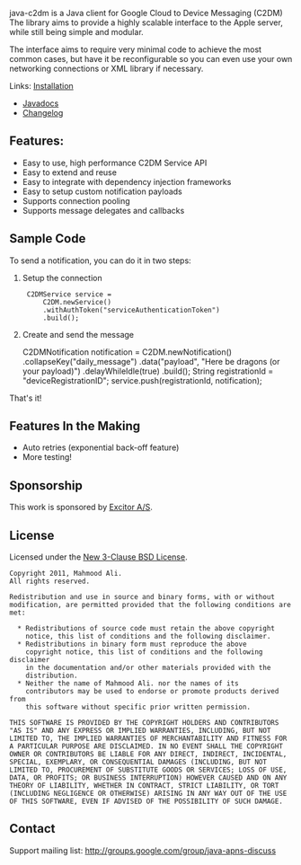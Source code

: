 java-c2dm is a Java client for Google Cloud to Device Messaging (C2DM)
The library aims to provide a highly scalable interface to the Apple
server, while still being simple and modular.

The interface aims to require very minimal code to achieve the most common
cases, but have it be reconfigurable so you can even use your own networking
connections or XML library if necessary.

Links: [Installation](http://wiki.github.com/notnoop/java-c2dm/installation)
- [Javadocs](http://notnoop.github.com/java-c2dm/apidocs/index.html)
- [Changelog](https://github.com/notnoop/java-c2dm/blob/master/CHANGELOG)

Features:
--------------
  *  Easy to use, high performance C2DM Service API
  *  Easy to extend and reuse
  *  Easy to integrate with dependency injection frameworks
  *  Easy to setup custom notification payloads
  *  Supports connection pooling
  *  Supports message delegates and callbacks


Sample Code
----------------

To send a notification, you can do it in two steps:

1. Setup the connection

        C2DMService service =
            C2DM.newService()
            .withAuthToken("serviceAuthenticationToken")
            .build();

2. Create and send the message

    C2DMNotification notification = C2DM.newNotification()
    .collapseKey("daily_message")
    .data("payload", "Here be dragons (or your payload)")
    .delayWhileIdle(true)
    .build();
    String registrationId = "deviceRegistrationID";
    service.push(registrationId, notification);

That's it!

Features In the Making
---------------------------
  * Auto retries (exponential back-off feature)
  * More testing!

Sponsorship
---------------

This work is sponsored by [Excitor A/S](http://www.excitor.com/).

License
----------------

Licensed under the [New 3-Clause BSD License](http://www.opensource.org/licenses/BSD-3-Clause).

    Copyright 2011, Mahmood Ali.
    All rights reserved.

    Redistribution and use in source and binary forms, with or without
    modification, are permitted provided that the following conditions are
    met:

      * Redistributions of source code must retain the above copyright
        notice, this list of conditions and the following disclaimer.
      * Redistributions in binary form must reproduce the above
        copyright notice, this list of conditions and the following disclaimer
        in the documentation and/or other materials provided with the
        distribution.
      * Neither the name of Mahmood Ali. nor the names of its
        contributors may be used to endorse or promote products derived from
        this software without specific prior written permission.

    THIS SOFTWARE IS PROVIDED BY THE COPYRIGHT HOLDERS AND CONTRIBUTORS
    "AS IS" AND ANY EXPRESS OR IMPLIED WARRANTIES, INCLUDING, BUT NOT
    LIMITED TO, THE IMPLIED WARRANTIES OF MERCHANTABILITY AND FITNESS FOR
    A PARTICULAR PURPOSE ARE DISCLAIMED. IN NO EVENT SHALL THE COPYRIGHT
    OWNER OR CONTRIBUTORS BE LIABLE FOR ANY DIRECT, INDIRECT, INCIDENTAL,
    SPECIAL, EXEMPLARY, OR CONSEQUENTIAL DAMAGES (INCLUDING, BUT NOT
    LIMITED TO, PROCUREMENT OF SUBSTITUTE GOODS OR SERVICES; LOSS OF USE,
    DATA, OR PROFITS; OR BUSINESS INTERRUPTION) HOWEVER CAUSED AND ON ANY
    THEORY OF LIABILITY, WHETHER IN CONTRACT, STRICT LIABILITY, OR TORT
    (INCLUDING NEGLIGENCE OR OTHERWISE) ARISING IN ANY WAY OUT OF THE USE
    OF THIS SOFTWARE, EVEN IF ADVISED OF THE POSSIBILITY OF SUCH DAMAGE.

Contact
---------------
Support mailing list: http://groups.google.com/group/java-apns-discuss
